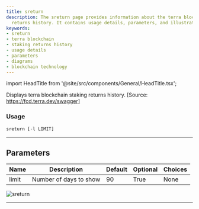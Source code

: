 ```yaml
---
title: sreturn
description: The sreturn page provides information about the terra blockchain staking
  returns history. It contains usage details, parameters, and illustrative diagrams.
keywords:
- sreturn
- terra blockchain
- staking returns history
- usage details
- parameters
- diagrams
- blockchain technology
---
```


import HeadTitle from '@site/src/components/General/HeadTitle.tsx';

<HeadTitle title="sreturn - Defi - Crypto - Reference | OpenBB Terminal Docs" />

Displays terra blockchain staking returns history. [Source: https://fcd.terra.dev/swagger]

### Usage

```python
sreturn [-l LIMIT]
```

---

## Parameters

| Name | Description | Default | Optional | Choices |
| ---- | ----------- | ------- | -------- | ------- |
| limit | Number of days to show | 90 | True | None |

![sreturn](https://user-images.githubusercontent.com/46355364/154054156-d57ad946-88dd-4766-a4f9-ec5a9bfebab7.png)

---
